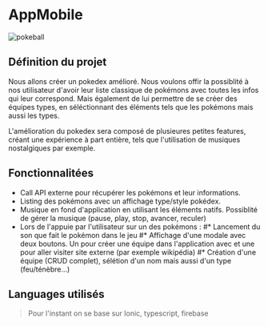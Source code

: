 # AppMobile

![pokeball](https://upload.wikimedia.org/wikipedia/commons/5/51/Pokebola-pokeball-png-0.png)

## Définition du projet

Nous allons créer un pokedex amélioré. Nous voulons offir la possiblité à nos utilisateur d'avoir leur liste classique de pokémons avec toutes les infos qui leur correspond. Mais également de lui permettre de se créer des équipes types, en séléctionnant des éléments tels que les pokémons mais aussi les types.

L'amélioration du pokedex sera composé de plusieures petites features, créant une expérience à part entière, tels que l'utilisation de musiques nostalgiques par exemple.


## Fonctionnalitées

* Call API externe pour récupérer les pokémons et leur informations.
* Listing des pokémons avec un affichage type/style pokédex.
* Musique en fond d'application en utilisant les éléments natifs. Possiblité de gérer la musique (pause, play, stop, avancer, reculer)
* Lors de l'appuie par l'utilisateur sur un des pokémons :
 #* Lancement du son que fait le pokémon dans le jeu
 #* Affichage d'une modale avec deux boutons. Un pour créer une équipe dans l'application avec et une pour aller visiter site externe (par exemple wikipédia)
 #* Création d'une équipe (CRUD complet), sélétion d'un nom mais aussi d'un type (feu/ténèbre...)

## Languages utilisés

> Pour l'instant on se base sur Ionic, typescript, firebase
